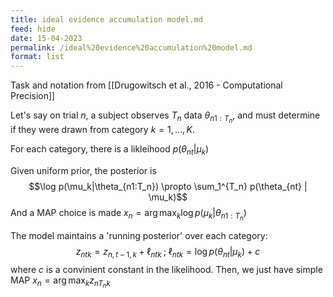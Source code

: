```yaml
---
title: ideal evidence accumulation model.md
feed: hide
date: 15-04-2023
permalink: /ideal%20evidence%20accumulation%20model.md
format: list
---
```



Task and notation from [[Drugowitsch et al., 2016 - Computational Precision]]

Let's say on trial $n$, a subject observes $T_n$ data $\theta_{n1:T_n}$, and must determine if they were drawn from category $k = 1,...,K$.

For each category, there is a likleihood $p(\theta_{nt} | \mu_k)$

Given uniform prior, the posterior is $$\log p(\mu_k|\theta_{n1:T_n}) \propto \sum_1^{T_n} p(\theta_{nt} | \mu_k)$$And a MAP choice is made $x_n = \arg\max_k \log p(\mu_k|\theta_{n1:T_n})$

The model maintains a 'running posterior' over each category:$$z_{ntk} = z_{n,t-1,k} + \ell_{ntk} \;;\; \ell_{ntk} = \log p(\theta_{nt} | \mu_k) + c$$where $c$ is a convinient constant in the likelihood. Then, we just have simple MAP $x_n = \arg\max_k z_{nT_nk}$
